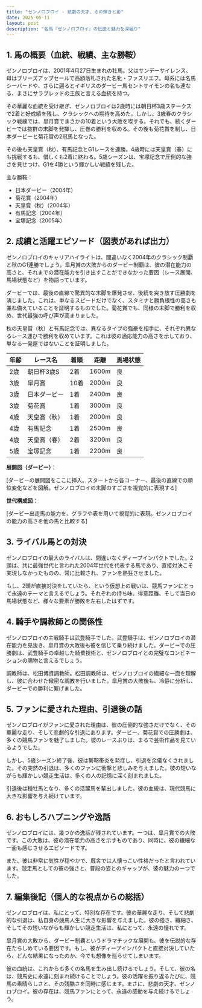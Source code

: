 ```yaml
---
title: "ゼンノロブロイ - 悲劇の天才、その輝きと影"
date: 2025-05-11
layout: post
description: "名馬『ゼンノロブロイ』の伝説と魅力を深堀り"
---
```


## 1. 馬の概要（血統、戦績、主な勝鞍）

ゼンノロブロイは、2001年4月27日生まれの牡馬。父はサンデーサイレンス、母はブリーズアップセールで高額落札された名牝・ファスリエフ。母系には名馬シーバードや、さらに遡るとイギリスのダービー馬セントサイモンの名も連なる、まさにサラブレッドの王族と言える血統を持つ。

その華麗な血統を受け継ぎ、ゼンノロブロイは2歳時には朝日杯3歳ステークスで2着と好成績を残し、クラシックへの期待を高めた。しかし、3歳春のクラシック戦線では、皐月賞でまさかの10着という大敗を喫する。それでも、続くダービーでは抜群の末脚を発揮し、圧巻の勝利を収める。その後も菊花賞を制し、日本ダービーと菊花賞の2冠馬となった。

その後も天皇賞（秋）、有馬記念とG1レースを連勝。4歳時には天皇賞（春）にも挑戦するも、惜しくも2着に終わる。5歳シーズンは、宝塚記念で圧倒的な強さを見せつけ、G1を4勝という輝かしい戦績を残した。

主な勝鞍：

*   日本ダービー（2004年）
*   菊花賞（2004年）
*   天皇賞（秋）（2004年）
*   有馬記念（2004年）
*   宝塚記念（2005年）


## 2. 成績と活躍エピソード（図表があれば出力）

ゼンノロブロイのキャリアハイライトは、間違いなく2004年のクラシック制覇と秋のG1連勝でしょう。皐月賞の大敗からのダービー制覇は、彼の潜在能力の高さと、それまでの潜在能力を引き出すことができなかった要因（レース展開、馬場状態など）を物語っています。

ダービーでは、最後の直線で驚異的な末脚を爆発させ、後続を突き放す圧勝劇を演じました。これは、単なるスピードだけでなく、スタミナと勝負根性の高さも兼ね備えていることを証明するものでした。菊花賞でも、同様の末脚で勝利を収め、世代最強の呼び声が高まりました。

秋の天皇賞（秋）と有馬記念では、異なるタイプの強豪を相手に、それぞれ異なるレース運びで勝利を収めています。これは彼の適応能力の高さを示しており、単なる一発屋ではないことを証明しました。

| 年齢 | レース名           | 着順 | 距離 | 馬場状態 |
|-----|--------------------|-----|-----|---------|
| 2歳  | 朝日杯3歳S         | 2着 | 1600m | 良       |
| 3歳  | 皐月賞             | 10着| 2000m | 良       |
| 3歳  | 日本ダービー         | 1着 | 2400m | 良       |
| 3歳  | 菊花賞             | 1着 | 3000m | 良       |
| 4歳  | 天皇賞（秋）       | 1着 | 2000m | 良       |
| 4歳  | 有馬記念           | 1着 | 2500m | 良       |
| 4歳  | 天皇賞（春）       | 2着 | 3200m | 良       |
| 5歳  | 宝塚記念           | 1着 | 2200m | 良       |


**展開図（ダービー）**：

[ダービーの展開図をここに挿入。スタートから各コーナー、最後の直線での順位変化などを図解。ゼンノロブロイの末脚のすごさを視覚的に表現する]


**世代構成図**：

[ダービー出走馬の能力を、グラフや表を用いて視覚的に表現。ゼンノロブロイの能力の高さを他の馬と比較する]


## 3. ライバル馬との対決

ゼンノロブロイの最大のライバルは、間違いなくディープインパクトでした。2頭は、共に最強世代と言われた2004年世代を代表する馬であり、直接対決こそ実現しなかったものの、常に比較され、ファンを熱狂させました。

もし、2頭が直接対決をしていたら、という仮想上の戦いは、競馬ファンにとって永遠のテーマと言えるでしょう。それぞれの持ち味、得意距離、そして当日の馬場状態など、様々な要素が勝敗を左右したはずです。


## 4. 騎手や調教師との関係性

ゼンノロブロイの主戦騎手は武豊騎手でした。武豊騎手は、ゼンノロブロイの潜在能力を見抜き、皐月賞の大敗後も彼を信じて乗り続けました。ダービーでの圧勝劇は、武豊騎手の卓越した騎乗技術と、ゼンノロブロイとの完璧なコンビネーションの賜物と言えるでしょう。

調教師は、松田博資調教師。松田調教師は、ゼンノロブロイの繊細な一面を理解し、彼に合わせた緻密な調教を行いました。皐月賞の大敗後も、冷静に分析し、ダービーでの勝利に繋げました。


## 5. ファンに愛された理由、引退後の話

ゼンノロブロイがファンに愛された理由は、彼の圧倒的な強さだけでなく、その華麗な走り、そして悲劇的な引退にあります。ダービー、菊花賞での圧勝劇は、多くの競馬ファンを魅了しました。彼のレースぶりは、まるで芸術作品を見ているようでした。

しかし、5歳シーズン終了後、彼は繋靭帯炎を発症し、引退を余儀なくされました。その突然の引退は、多くのファンに衝撃と悲しみを与えました。彼の短いながらも輝かしい競走生活は、多くの人の記憶に深く刻まれました。

引退後は種牡馬となり、多くの活躍馬を輩出しました。彼の血統は、現代競馬に大きな影響を与え続けています。


## 6. おもしろハプニングや逸話

ゼンノロブロイには、幾つかの逸話が残されています。一つは、皐月賞での大敗です。この大敗は、彼の潜在能力の高さを示すものであり、同時に、彼の繊細な一面も感じさせるエピソードです。

また、彼は非常に気性が穏やかで、厩舎では人懐っこい性格だったと言われています。競走馬としての彼の強さと、普段の姿とのギャップが、彼の魅力の一つでした。


## 7. 編集後記（個人的な視点からの総括）

ゼンノロブロイは、私にとって、特別な存在です。彼の華麗な走り、そして悲劇的な引退は、私自身の競馬人生に大きな影響を与えました。彼の強さ、繊細さ、そしてその短いながらも輝かしい競走生活は、私にとって、永遠の憧れです。

皐月賞の大敗から、ダービー制覇というドラマチックな展開も、彼を伝説的な存在たらしめている要因です。もし、彼がディープインパクトと直接対決していたら、どんな結果になったのか、今でも想像を巡らせてしまいます。

彼の血統は、これからも多くの名馬を生み出し続けるでしょう。そして、彼の名は、競馬史に永遠に刻まれ続けることでしょう。彼の活躍を振り返るたびに、競馬の素晴らしさと、その残酷さを同時に感じます。まさに、悲劇の天才、ゼンノロブロイ。彼の存在は、競馬ファンにとって、永遠の感動を与え続けるでしょう。
